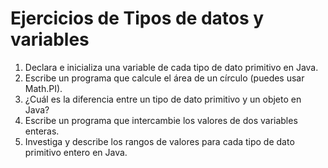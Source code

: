 # Ejercicios de Tipos de datos y variables

1. Declara e inicializa una variable de cada tipo de dato primitivo en Java.
2. Escribe un programa que calcule el área de un círculo (puedes usar Math.PI).
3. ¿Cuál es la diferencia entre un tipo de dato primitivo y un objeto en Java?
4. Escribe un programa que intercambie los valores de dos variables enteras.
5. Investiga y describe los rangos de valores para cada tipo de dato primitivo entero en Java.